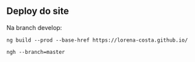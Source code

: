 ## Deploy do site

Na branch develop:

```
ng build --prod --base-href https://lorena-costa.github.io/

ngh --branch=master
```